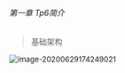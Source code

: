 ###### 第一章 Tp6简介





> 基础架构

<img src="H:\笔记本\Thinkphp6.assets\image-20200629174249021.png" alt="image-20200629174249021" style="zoom:95%;float:left;" />

